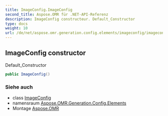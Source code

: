```yaml
---
title: ImageConfig.ImageConfig
second_title: Aspose.OMR für .NET-API-Referenz
description: ImageConfig constructeur. Default_Constructor
type: docs
weight: 10
url: /de/net/aspose.omr.generation.config.elements/imageconfig/imageconfig/
---
```

## ImageConfig constructor

Default_Constructor

```csharp
public ImageConfig()
```

### Siehe auch

* class [ImageConfig](../)
* namensraum [Aspose.OMR.Generation.Config.Elements](../../imageconfig/)
* Montage [Aspose.OMR](../../../)


